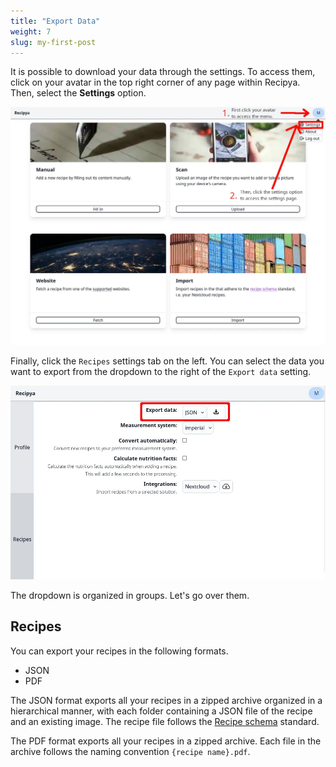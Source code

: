 ```yaml
---
title: "Export Data"
weight: 7
slug: my-first-post
---
```


It is possible to download your data through the settings. To access them, click on your avatar in the top right
corner of any page within Recipya. Then, select the **Settings** option.

![](settings-access.webp)

Finally, click the `Recipes` settings tab on the left. You can select the data you want to export from the dropdown
to the right of the `Export data` setting.

![](settings-export.webp)

The dropdown is organized in groups. Let's go over them.

## Recipes

You can export your recipes in the following formats.
- JSON
- PDF

The JSON format exports all your recipes in a zipped archive organized in a hierarchical manner, with each folder 
containing a JSON file of the recipe and an existing image. The recipe file follows the 
[Recipe schema](https://schema.org/Recipe) standard.

The PDF format exports all your recipes in a zipped archive. Each file in the archive follows the naming 
convention `{recipe name}.pdf`.